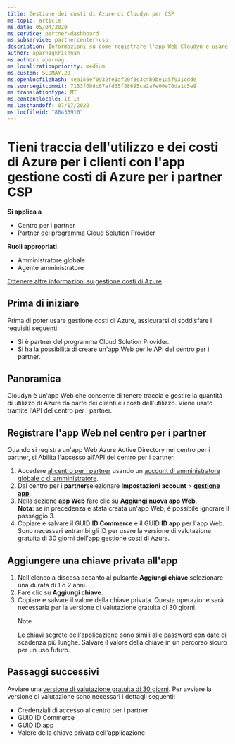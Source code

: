 ```yaml
---
title: Gestione dei costi di Azure di Cloudyn per CSP
ms.topic: article
ms.date: 05/04/2020
ms.service: partner-dashboard
ms.subservice: partnercenter-csp
description: Informazioni su come registrare l'app Web Cloudyn e usare una chiave privata per l'app nel centro per i partner, in modo da poter usare l'app per tenere traccia dell'utilizzo e dei costi di Azure per i clienti.
author: aparnagkrishnan
ms.author: aparnag
ms.localizationpriority: medium
ms.custom: SEOMAY.20
ms.openlocfilehash: 4ea156ef0932fe1af20f3e3c4b9be1a5f931cdde
ms.sourcegitcommit: 7153f0b8c67efd35f58695ca2a7e00e70da1c5e9
ms.translationtype: MT
ms.contentlocale: it-IT
ms.lasthandoff: 07/17/2020
ms.locfileid: "86435910"
---
```

# <a name="track-customer-azure-usage-and-costs-with-the-azure-cost-management-app-for-csp-partners"></a>Tieni traccia dell'utilizzo e dei costi di Azure per i clienti con l'app gestione costi di Azure per i partner CSP  

**Si applica a**

- Centro per i partner
- Partner del programma Cloud Solution Provider

**Ruoli appropriati**

- Amministratore globale
- Agente amministratore

[Ottenere altre informazioni su gestione costi di Azure](https://go.microsoft.com/fwlink/p/?linkid=857893)

## <a name="before-you-begin"></a>Prima di iniziare
Prima di poter usare gestione costi di Azure, assicurarsi di soddisfare i requisiti seguenti:

- Si è partner del programma Cloud Solution Provider.
- Si ha la possibilità di creare un'app Web per le API del centro per i partner.

## <a name="overview"></a>Panoramica

Cloudyn è un'app Web che consente di tenere traccia e gestire la quantità di utilizzo di Azure da parte dei clienti e i costi dell'utilizzo. Viene usato tramite l'API del centro per i partner.

## <a name="register-your-web-app-in-the-partner-center"></a>Registrare l'app Web nel centro per i partner
Quando si registra un'app Web Azure Active Directory nel centro per i partner, si Abilita l'accesso all'API del centro per i partner. 
1.  Accedere [al centro per i partner](https://partnercenter.microsoft.com/pcv/dashboard/overview) usando un [account di amministratore globale o di amministratore](create-user-accounts-and-set-permissions.md).
2.  Dal centro per i **partner**selezionare **Impostazioni account** &gt; **[gestione app](https://partnercenter.microsoft.com/pcv/apiintegration/appmanagement)**.
3.  Nella sezione **app Web** fare clic su **Aggiungi nuova app Web**.
<br> **Nota**: se in precedenza è stata creata un'app Web, è possibile ignorare il passaggio 3.
4.  Copiare e salvare il GUID **ID Commerce** e il GUID **ID app** per l'app Web. Sono necessari entrambi gli ID per usare la versione di valutazione gratuita di 30 giorni dell'app gestione costi di Azure.

## <a name="add-a-secret-key-to-your-app"></a>Aggiungere una chiave privata all'app
1. Nell'elenco a discesa accanto al pulsante **Aggiungi chiave** selezionare una durata di 1 o 2 anni.
2. Fare clic su **Aggiungi chiave**. 
3. Copiare e salvare il valore della chiave privata. Questa operazione sarà necessaria per la versione di valutazione gratuita di 30 giorni.<br>
   > [!NOTE]  
   > Le chiavi segrete dell'applicazione sono simili alle password con date di scadenza più lunghe. Salvare il valore della chiave in un percorso sicuro per un uso futuro.

## <a name="next-steps"></a>Passaggi successivi
Avviare una [versione di valutazione gratuita di 30 giorni](https://go.microsoft.com/fwlink/?linkid=857895).
Per avviare la versione di valutazione sono necessari i dettagli seguenti:
- Credenziali di accesso al centro per i partner
- GUID ID Commerce
- GUID ID app
- Valore della chiave privata dell'applicazione
